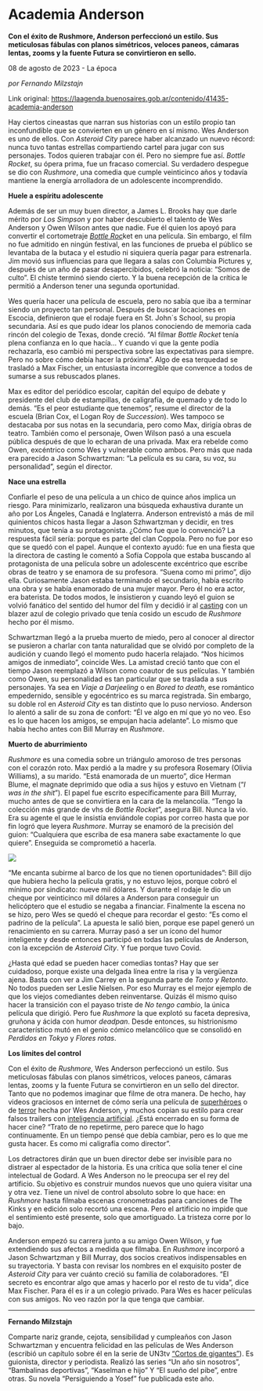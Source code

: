 # Academia Anderson

**Con  el éxito de Rushmore, Anderson perfeccionó un estilo. Sus meticulosas fábulas con planos simétricos, veloces paneos, cámaras lentas, zooms y la fuente Futura se convirtieron en sello.**

08 de agosto de 2023 - La época

_por Fernando Milzstajn_

Link original: https://laagenda.buenosaires.gob.ar/contenido/41435-academia-anderson



Hay ciertos cineastas que narran sus historias con un estilo propio tan inconfundible que se convierten en un género en sí mismo. Wes Anderson es uno de ellos. Con *Asteroid City* parece haber alcanzado un nuevo récord: nunca tuvo tantas estrellas compartiendo cartel para jugar con sus personajes. Todos quieren trabajar con él. Pero no siempre fue así. *Bottle Rocket*, su ópera prima, fue un fracaso comercial. Su verdadero despegue se dio con *Rushmore*, una comedia que cumple veinticinco años y todavía mantiene la energía arrolladora de un adolescente incomprendido.




**Huele a espíritu adolescente**




Además de ser un muy buen director, a James L. Brooks hay que darle mérito por *Los Simpson* y por haber descubierto el talento de Wes Anderson y Owen Wilson antes que nadie. Fue él quien los apoyó para convertir el cortometraje [*Bottle Roc*](https://www.youtube.com/watch?v=Yrt-ZKa4u0k)ket en una película. Sin embargo, el film no fue admitido en ningún festival, en las funciones de prueba el público se levantaba de la butaca y el estudio ni siquiera quería pagar para estrenarla. Jim movió sus influencias para que llegara a salas con Columbia Pictures y, después de un año de pasar desapercibidos, celebró la noticia: “Somos de culto”. El chiste terminó siendo cierto. Y la buena recepción de la crítica le permitió a Anderson tener una segunda oportunidad.




Wes quería hacer una película de escuela, pero no sabía que iba a terminar siendo un proyecto tan personal. Después de buscar locaciones en Escocia, definieron que el rodaje fuera en St. John´s School, su propia secundaria. Así es que pudo idear los planos conociendo de memoria cada rincón del colegio de Texas, donde creció. “Al filmar *Bottle Rocket* tenía plena confianza en lo que hacía... Y cuando vi que la gente podía rechazarla, eso cambió mi perspectiva sobre las expectativas para siempre. Pero no sobre cómo debía hacer la próxima”. Algo de esa terquedad se trasladó a Max Fischer, un entusiasta incorregible que convence a todos de sumarse a sus rebuscados planes.




Max es editor del periódico escolar, capitán del equipo de debate y presidente del club de estampillas, de caligrafía, de quemado y de todo lo demás. “Es el peor estudiante que tenemos”, resume el director de la escuela (Brian Cox, el Logan Roy de *Succession*). Wes tampoco se destacaba por sus notas en la secundaria, pero como Max, dirigía obras de teatro. También como el personaje, Owen Wilson pasó a una escuela pública después de que lo echaran de una privada. Max era rebelde como Owen, excéntrico como Wes y vulnerable como ambos. Pero más que nada era parecido a Jason Schwartzman: “La película es su cara, su voz, su personalidad”, según el director.




**Nace una estrella**




Confiarle el peso de una película a un chico de quince años implica un riesgo. Para minimizarlo, realizaron una búsqueda exhaustiva durante un año por Los Ángeles, Canadá e Inglaterra. Anderson entrevistó a más de mil quinientos chicos hasta llegar a Jason Szhwartzman y decidir, en tres minutos, que tenía a su protagonista. ¿Cómo fue que lo convenció? La respuesta fácil sería: porque es parte del clan Coppola. Pero no fue por eso que se quedó con el papel. Aunque el contexto ayudó: fue en una fiesta que la directora de casting le comentó a Sofía Coppola que estaba buscando al protagonista de una película sobre un adolescente excéntrico que escribe obras de teatro y se enamora de su profesora. “Suena como mi primo”, dijo ella. Curiosamente Jason estaba terminando el secundario, había escrito una obra y se había enamorado de una mujer mayor. Pero él no era actor, era baterista. De todos modos, le insistieron y cuando leyó el guion se volvió fanático del sentido del humor del film y decidió ir al [casting](https://www.youtube.com/watch?v=lDMcf0PgF6E) con un blazer azul de colegio privado que tenía cosido un escudo de *Rushmore* hecho por él mismo.




Schwartzman llegó a la prueba muerto de miedo, pero al conocer al director se pusieron a charlar con tanta naturalidad que se olvidó por completo de la audición y cuando llegó el momento pudo hacerla relajado. “Nos hicimos amigos de inmediato”, coincide Wes. La amistad creció tanto que con el tiempo Jason reemplazó a Wilson como coautor de sus películas. Y también como Owen, su personalidad es tan particular que se traslada a sus personajes. Ya sea en *Viaje a Darjeeling* o en *Bored to death*, ese romántico empedernido, sensible y egocéntrico es su marca registrada. Sin embargo, su doble rol en *Asteroid City* es tan distinto que lo puso nervioso. Anderson lo alentó a salir de su zona de confort: “Él ve algo en mí que yo no veo. Eso es lo que hacen los amigos, se empujan hacia adelante”. Lo mismo que había hecho antes con Bill Murray en *Rushmore*.




**Muerto de aburrimiento**




*Rushmore* es una comedia sobre un triángulo amoroso de tres personas con el corazón roto. Max perdió a la madre y su profesora Rosemary (Olivia Williams), a su marido. “Está enamorada de un muerto”, dice Herman Blume, el magnate deprimido que odia a sus hijos y estuvo en Vietnam (“*I was in the shit*”). El papel fue escrito específicamente para Bill Murray, mucho antes de que se convirtiera en la cara de la melancolía. “Tengo la colección más grande de vhs de *Bottle Rocket*”, asegura Bill. Nunca la vio. Era su agente el que le insistía enviándole copias por correo hasta que por fin logró que leyera *Rushmore*. Murray se enamoró de la precisión del guion: “Cualquiera que escriba de esa manera sabe exactamente lo que quiere”. Enseguida se comprometió a hacerla.




![](https://cdn.feater.me/files/images/2566956/63a7d4d0-8801-45de-821f-d93b24417160.jpg)




“Me encanta subirme al barco de los que no tienen oportunidades”: Bill dijo que hubiera hecho la película gratis, y no estuvo lejos, porque cobró el mínimo por sindicato: nueve mil dólares. Y durante el rodaje le dio un cheque por veinticinco mil dólares a Anderson para conseguir un helicóptero que el estudio se negaba a financiar. Finalmente la escena no se hizo, pero Wes se quedó el cheque para recordar el gesto: “Es como el padrino de la película”. La apuesta le salió bien, porque ese papel generó un renacimiento en su carrera. Murray pasó a ser un ícono del humor inteligente y desde entonces participó en todas las películas de Anderson, con la excepción de *Asteroid City*. Y fue porque tuvo Covid.




¿Hasta qué edad se pueden hacer comedias tontas? Hay que ser cuidadoso, porque existe una delgada línea entre la risa y la vergüenza ajena. Basta con ver a Jim Carrey en la segunda parte de *Tonto y Retonto*. No todos pueden ser Leslie Nielsen. Por eso Murray es el mejor ejemplo de que los viejos comediantes deben reinventarse. Quizás él mismo quiso hacer la transición con el payaso triste de *No tengo cambio*, la única película que dirigió. Pero fue *Rushmore* la que explotó su faceta depresiva, gruñona y ácida con humor *deadpan*. Desde entonces, su histrionismo característico mutó en el genio cómico melancólico que se consolidó en *Perdidos en Tokyo* y *Flores rotas*.




**Los límites del control**




Con el éxito de *Rushmore,* Wes Anderson perfeccionó un estilo. Sus meticulosas fábulas con planos simétricos, veloces paneos, cámaras lentas, zooms y la fuente Futura se convirtieron en un sello del director. Tanto que no podemos imaginar que filme de otra manera. De hecho, hay videos graciosos en internet de cómo sería una película de [superhéroes](https://www.youtube.com/watch?v=UngE0qn3VRY) o de [terror](https://www.youtube.com/watch?v=gfDIAZCwHQE) hecha por Wes Anderson, y muchos copian su estilo para crear falsos trailers con [inteligencia artificial](https://www.youtube.com/watch?v=d-8DT5Q8kzI). ¿Está encerrado en su forma de hacer cine? “Trato de no repetirme, pero parece que lo hago continuamente. En un tiempo pensé que debía cambiar, pero es lo que me gusta hacer. Es como mi caligrafía como director”.




Los detractores dirán que un buen director debe ser invisible para no distraer al espectador de la historia. Es una crítica que solía tener el cine intelectual de Godard. A Wes Anderson no le preocupa ser el rey del artificio. Su objetivo es construir mundos nuevos que uno quiera visitar una y otra vez. Tiene un nivel de control absoluto sobre lo que hace: en *Rushmore* hasta filmaba escenas cronometradas para canciones de The Kinks y en edición solo recortó una escena. Pero el artificio no impide que el sentimiento esté presente, solo que amortiguado. La tristeza corre por lo bajo.




Anderson empezó su carrera junto a su amigo Owen Wilson, y fue extendiendo sus afectos a medida que filmaba. En *Rushmore* incorporó a Jason Schwartzman y Bill Murray, dos socios creativos indispensables en su trayectoria. Y basta con revisar los nombres en el exquisito poster de *Asteroid City* para ver cuánto creció su familia de colaboradores. “El secreto es encontrar algo que amas y hacerlo por el resto de tu vida”, dice Max Fischer. Para él es ir a un colegio privado. Para Wes es hacer películas con sus amigos. No veo razón por la que tenga que cambiar.




---




**Fernando Milzstajn**




Comparte nariz grande, cejota, sensibilidad y cumpleaños con Jason Schwartzman y encuentra felicidad en las películas de Wes Anderson (escribió un capítulo sobre él en la serie de UN3tv [“Cortos de gigantes”](https://www.youtube.com/watch?v=qoZvF6hEwzQ)). Es guionista, director y periodista. Realizó las series “Un año sin nosotros”, “Bambalinas deportivas”, “Kaselman e hijo” Y “El sueño del pibe”, entre otras. Su novela “Persiguiendo a Yosef” fue publicada este año.



